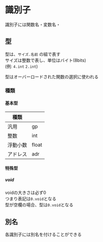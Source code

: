 # 識別子

識別子には関数名・変数名・

## 型
型は、`サイズ.名前` の組で表す  
サイズは整数で表し、単位はバイト(8bits)  
(例: `4.int` `2.int`)  

型はオーバーロードされた関数の選択に使われる

### 種類
#### 基本型
| 種類 | |
| --- | --- |
| 汎用 | gp |
| 整数 | int |
| 浮動小数 | float |
| アドレス | adr |

#### 特殊型
##### void
voidの大きさは必ず0  
つまり表記は`0.void`となる  
型が空欄の場合、型は`0.void`となる  



## 別名
各識別子には別名を付けることができる  